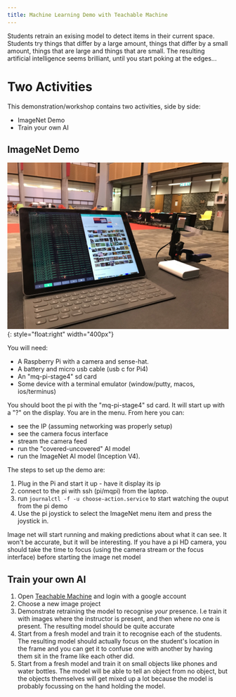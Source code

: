 ```yaml
---
title: Machine Learning Demo with Teachable Machine
---
```


Students retrain an exising model to detect items in their current space.  Students try things that differ by a large amount, things that differ by a small amount, things that are large and things that are small.  The resulting artificial intelligence seems brilliant, until you start poking at the edges...

# Two Activities

This demonstration/workshop contains two activities, side by side:
  * ImageNet Demo
  * Train your own AI

## ImageNet Demo

![setup](setup.jpeg){: style="float:right" width="400px"}

You will need:
  * A Raspberry Pi with a camera and sense-hat.
  * A battery and micro usb cable (usb c for Pi4)
  * An "mq-pi-stage4" sd card
  * Some device with a terminal emulator (window/putty, macos, ios/terminus)

You should boot the pi with the "mq-pi-stage4" sd card.  It will start up with a "?" on the display.  You are in the menu.  From here you can:
  * see the IP (assuming networking was properly setup)
  * see the camera focus interface
  * stream the camera feed
  * run the "covered-uncovered" AI model
  * run the ImageNet AI model (Inception V4).

The steps to set up the demo are:
  1. Plug in the Pi and start it up - have it display its ip
  2. connect to the pi with ssh (pi/mqpi) from the laptop.  
  3. run `journalctl -f -u choose-action.service` to start watching the ouput from the pi demo
  4. Use the pi joystick to select the ImageNet menu item and press the joystick in.

Image net will start running and making predictions about what it can see.  It won't be accurate, but it will be interesting.  If you have a pi HD camera, you should take the time to focus (using the camera stream or the focus interface) before starting the image net model

## Train your own AI

  1. Open [Teachable Machine](https://teachablemachine.withgoogle.com/train) and login with a google account
  2. Choose a new image project
  3. Demonstrate retraining the model to recognise _your_ presence.  I.e train it with images where the instructor is present, and then where no one is present.  The resulting model should be quite accurate
  4. Start from a fresh model and train it to recognise each of the students.  The resulting model should actually focus on the student's location in the frame and you can get it to confuse one with another by having them sit in the frame like each other did.
  5. Start from a fresh model and train it on small objects like phones and water bottles.  The model will be able to tell an object from no object, but the objects themselves will get mixed up a lot because the model is probably focussing on the hand holding the model.